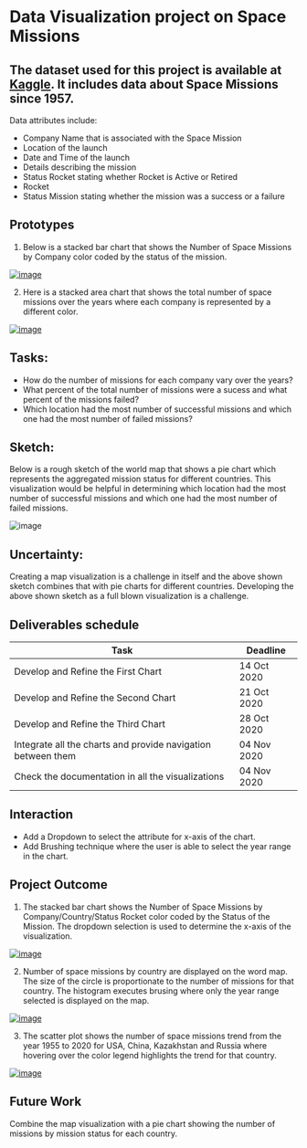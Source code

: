 # Data Visualization project on Space Missions

## The dataset used for this project is available at [Kaggle](https://www.kaggle.com/agirlcoding/all-space-missions-from-1957). It includes data about Space Missions since 1957.
Data attributes include: <br />
* Company Name that is associated with the Space Mission <br />
* Location of the launch <br />
* Date and Time of the launch <br />
* Details describing the mission <br />
* Status Rocket stating whether Rocket is Active or Retired <br />
* Rocket <br />
* Status Mission stating whether the mission was a success or a failure <br />

## Prototypes

1. Below is a stacked bar chart that shows the Number of Space Missions by Company color coded by the status of the mission.<br />

[![image](https://user-images.githubusercontent.com/51784083/94752416-2b65da00-0359-11eb-8a70-958394a4aa75.png)](https://vizhub.com/naisargidave/1264b2b5b1254558afa43c4759c15742)

2. Here is a stacked area chart that shows the total number of space missions over the years where each company is represented by a different color. <br />

[![image](https://user-images.githubusercontent.com/51784083/94752748-1d648900-035a-11eb-8bbe-6845a96b9ca2.png)](https://vizhub.com/naisargidave/565903655f0e4171af91a310afc13e55)

## Tasks:

* How do the number of missions for each company vary over the years?
* What percent of the total number of missions were a sucess and what percent of the missions failed?
* Which location had the most number of successful missions and which one had the most number of failed missions?

## Sketch:

Below is a rough sketch of the world map that shows a pie chart which represents the aggregated mission status for different countries. This visualization would be helpful in determining which location had the most number of successful missions and which one had the most number of failed missions.

![image](https://user-images.githubusercontent.com/51784083/94753273-b9db5b00-035b-11eb-8174-09014a869b7a.png)

## Uncertainty:

Creating a map visualization is a challenge in itself and the above shown sketch combines that with pie charts for different countries. Developing the above shown sketch as a full blown visualization is a challenge.

## Deliverables schedule

| Task      | Deadline |
| ----------- | ----------- |
| Develop and Refine the First Chart | 14 Oct 2020 |
|  Develop and Refine the Second Chart | 21 Oct 2020 |
| Develop and Refine the Third Chart | 28 Oct 2020 |
| Integrate all the charts and provide navigation between them  | 04 Nov 2020 |
| Check the documentation in all the visualizations | 04 Nov 2020 |

## Interaction

* Add a Dropdown to select the attribute for x-axis of the chart.
* Add Brushing technique where the user is able to select the year range in the chart.

## Project Outcome 

1. The stacked bar chart shows the Number of Space Missions by Company/Country/Status Rocket color coded by the Status of the Mission. The dropdown selection is used to determine the x-axis of the visualization. 

[![image](https://user-images.githubusercontent.com/51784083/97826682-3c737500-1c90-11eb-9aba-58a7ff10cbae.png)](https://vizhub.com/naisargidave/db10fd5f23ba404eb4bfdd578053a5fd)


2. Number of space missions by country are displayed on the word map. The size of the circle is proportionate to the number of missions for that country. The histogram executes brusing where only the year range selected is displayed on the map.

[![image](https://user-images.githubusercontent.com/51784083/97826725-5a40da00-1c90-11eb-976d-b0838e888ddf.png)](https://vizhub.com/naisargidave/a3e37b300fb54af2b25d98e2389d2d1f)


3. The scatter plot shows the number of space missions trend from the year 1955 to 2020 for USA, China, Kazakhstan and Russia where hovering over the color legend highlights the trend for that country.  

[![image](https://user-images.githubusercontent.com/51784083/97826753-747ab800-1c90-11eb-9d78-18300f54c789.png)](https://vizhub.com/naisargidave/af177a5813b14088baaf2a987141bee0)

## Future Work

Combine the map visualization with a pie chart showing the number of missions by mission status for each country. 
